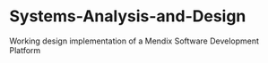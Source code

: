 # Systems-Analysis-and-Design
Working design implementation of a Mendix Software Development Platform
